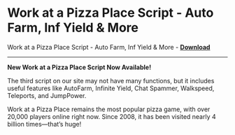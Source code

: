 <h1>Work at a Pizza Place Script - Auto Farm, Inf Yield &amp; More</h1>

Work at a Pizza Place Script - Auto Farm, Inf Yield &amp; More - **[Download](https://www.dlgram.com/public/files/api.php?shortened=DknbIj)**


<hr>


**New Work at a Pizza Place Script Now Available!**  

The third script on our site may not have many functions, but it includes useful features like AutoFarm, Infinite Yield, Chat Spammer, Walkspeed, Teleports, and JumpPower.  

Work at a Pizza Place remains the most popular pizza game, with over 20,000 players online right now. Since 2008, it has been visited nearly 4 billion times—that’s huge!